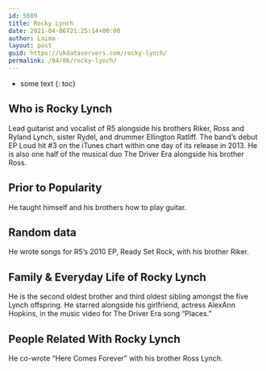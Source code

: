 ```yaml
---
id: 5689
title: Rocky Lynch
date: 2021-04-06T21:25:14+00:00
author: Laima
layout: post
guid: https://ukdataservers.com/rocky-lynch/
permalink: /04/06/rocky-lynch/
---
```


* some text
{: toc}


## Who is Rocky Lynch
                  
                  
                  
Lead guitarist and vocalist of R5 alongside his brothers Riker, Ross and Ryland Lynch, sister Rydel, and drummer Ellington Ratliff. The band&#8217;s debut EP Loud hit #3 on the iTunes chart within one day of its release in 2013. He is also one half of the musical duo The Driver Era alongside his brother Ross. 
                  
              
            
              
            
                
                
                
## Prior to Popularity
                  
                  
                  
He taught himself and his brothers how to play guitar. 
                  
              
            
              
            
                
                
                
## Random data
                  
                  
                  
He wrote songs for R5&#8217;s 2010 EP, Ready Set Rock, with his brother Riker. 
                  
              
            
              
            
                
                
                
## Family & Everyday Life of Rocky Lynch
                  
                  
                  
He is the second oldest brother and third oldest sibling amongst the five Lynch offspring. He starred alongside his girlfriend, actress AlexAnn Hopkins, in the music video for The Driver Era song &#8220;Places.&#8221;
                  
              
            
              
            
                
                
                
## People Related With Rocky Lynch
                  
                  
                  
He co-wrote &#8220;Here Comes Forever&#8221; with his brother Ross Lynch. 
                  
              
            
              
            
                
              
            
              
              
            
            
              
            
          
          
          